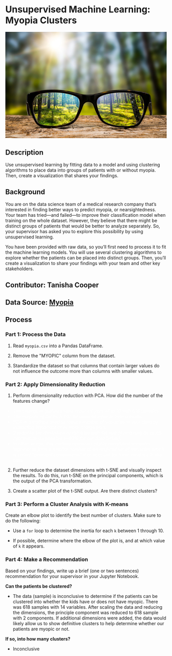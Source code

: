 # Unsupervised Machine Learning: Myopia Clusters

![Glasses](./Images/myopia_glases.jpeg)

## Description
Use unsupervised learning by fitting data to a model and using clustering algorithms to place data into groups of patients with or without myopia. Then, create a visualization that shares your findings.

## Background
You are on the data science team of a medical research company that’s interested in finding better ways to predict myopia, or nearsightedness. Your team has tried—and failed—to improve their classification model when training on the whole dataset. However, they believe that there might be distinct groups of patients that would be better to analyze separately. So, your supervisor has asked you to explore this possibility by using unsupervised learning.

You have been provided with raw data, so you’ll first need to process it to fit the machine learning models. You will use several clustering algorithms to explore whether the patients can be placed into distinct groups. Then, you’ll create a visualization to share your findings with your team and other key stakeholders.

## Contributor: <strong>Tanisha Cooper</strong>

## Data Source: [Myopia](./Resources/myopia.csv)

## Process

### <strong>Part 1: Process the Data</strong>
1. Read `myopia.csv` into a Pandas DataFrame.

2. Remove the "MYOPIC" column from the dataset.

3. Standardize the dataset so that columns that contain larger values do not influence the outcome more than columns with smaller values.

### <strong>Part 2: Apply Dimensionality Reduction</strong>
1. Perform dimensionality reduction with PCA. How did the number of the features change?
<ul style="color:white">
<li><em>The change in features were reduced from 14 to 10 with 618 samples.</em></li>
<li><em>The outputs of the PCA can be used as input to train a model.</em></li>
<li><em>PCA is a method used to reduce number of variables in your data by extracting important ones from a large pool.</em></li> 
<li><em>It reduces the dimension of the data with the aim of retaining as much information as possible (~90% for our data below).</em></li> 
<li><em>In other words, this method combines highly correlated variables together to form a smaller number of an artificial set of variables which is called “principal components” that account for most variance in the data.</em></li>
    </ul>

2. Further reduce the dataset dimensions with t-SNE and visually inspect the results. To do this, run t-SNE on the principal components, which is the output of the PCA transformation. 

3. Create a scatter plot of the t-SNE output. Are there distinct clusters?

### <strong>Part 3: Perform a Cluster Analysis with K-means</strong>
Create an elbow plot to identify the best number of clusters. Make sure to do the following:

* Use a `for` loop to determine the inertia for each `k` between 1 through 10. 

* If possible, determine where the elbow of the plot is, and at which value of `k` it appears.

### <strong>Part 4: Make a Recommendation</strong>

Based on your findings, write up a brief (one or two sentences) recommendation for your supervisor in your Jupyter Notebook. 

**Can the patients be clustered?**

   - The data (sample) is inconclusive to determine if the patients can be clustered into whether the kids have or does not have myopic. There was 618 samples with 14 variables. After scaling the data and reducing the dimensions, the principle component was reduced to 618 sample with 2 components. If additional dimensions were added, the data would likely allow us to show definitive clusters to help determine whether our patients are myopic or not.
   
**If so, into how many clusters?** 

   - Inconclusive